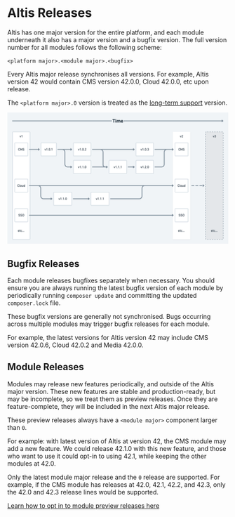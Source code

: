 # Altis Releases

Altis has one major version for the entire platform, and each module underneath it also has a major version and a bugfix version. The full version number for all modules follows the following scheme:

```
<platform major>.<module major>.<bugfix>
```

Every Altis major release synchronises all versions. For example, Altis version 42 would contain CMS version 42.0.0, Cloud 42.0.0, etc upon release.

The `<platform major>.0` version is treated as the [long-term support](./long-term-support.md) version.

![Release timeline diagram](./assets/release-timeline.png)


## Bugfix Releases

Each module releases bugfixes separately when necessary. You should ensure you are always running the latest bugfix version of each module by periodically running `composer update` and committing the updated `composer.lock` file.

These bugfix versions are generally not synchronised. Bugs occurring across multiple modules may trigger bugfix releases for each module.

For example, the latest versions for Altis version 42 may include CMS version 42.0.6, Cloud 42.0.2 and Media 42.0.0.


## Module Releases

Modules may release new features periodically, and outside of the Altis major version. These new features are stable and production-ready, but may be incomplete, so we treat them as preview releases. Once they are feature-complete, they will be included in the next Altis major release.

These preview releases always have a `<module major>` component larger than `0`.

For example: with latest version of Altis at version 42, the CMS module may add a new feature. We could release 42.1.0 with this new feature, and those who want to use it could opt-in to using 42.1, while keeping the other modules at 42.0.

Only the latest module major release and the `0` release are supported. For example, if the CMS module has releases at 42.0, 42.1, 42.2, and 42.3, only the 42.0 and 42.3 release lines would be supported.

[Learn how to opt in to module preview releases here](./module-preview-releases.md)
